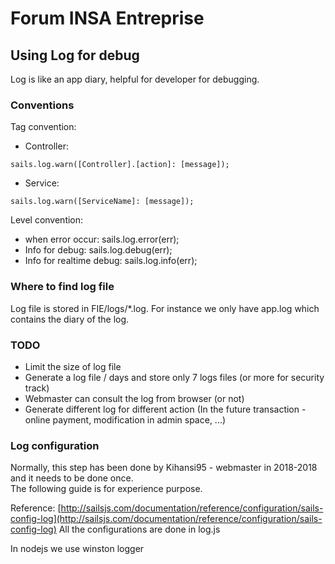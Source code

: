 # Forum INSA Entreprise

## Using Log for debug

Log is like an app diary, helpful for developer for debugging.

### Conventions
Tag convention:
* Controller: 
```
sails.log.warn([Controller].[action]: [message]);
```
* Service: 
```
sails.log.warn([ServiceName]: [message]);
```

Level convention:
* when error occur: sails.log.error(err);
* Info for debug: sails.log.debug(err);
* Info for realtime debug: sails.log.info(err);

### Where to find log file
Log file is stored in FIE/logs/*.log. For instance we only have app.log which contains the diary of the log.

### TODO
* Limit the size of log file
* Generate a log file / days and store only 7 logs files (or more for security track)
* Webmaster can consult the log from browser (or not)
* Generate different log for different action (In the future transaction - online payment, modification in admin space, ...)

### Log configuration
Normally, this step has been done by Kihansi95 - webmaster in 2018-2018 and it needs to be done once. <br/>
The following guide is for experience purpose.

Reference: [http://sailsjs.com/documentation/reference/configuration/sails-config-log](http://sailsjs.com/documentation/reference/configuration/sails-config-log)
All the configurations are done in log.js

In nodejs we use winston logger